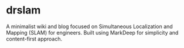 # drslam
A minimalist wiki and blog focused on Simultaneous Localization and Mapping (SLAM) for engineers. Built using MarkDeep for simplicity and content-first approach.
